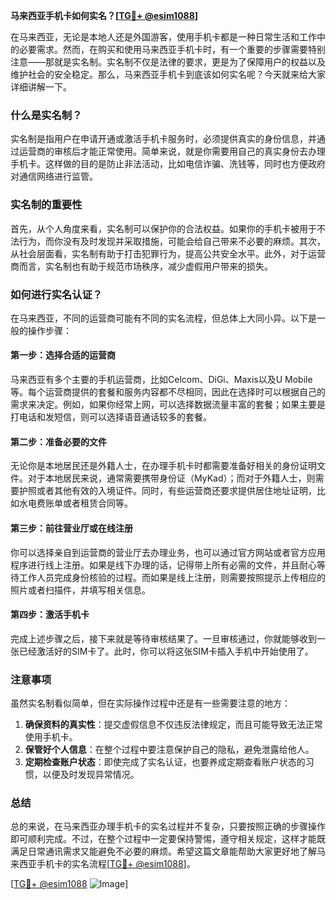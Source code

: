 **马来西亚手机卡如何实名？[[TG💪+ @esim1088](https://t.me/s/esim1088)]**

在马来西亚，无论是本地人还是外国游客，使用手机卡都是一种日常生活和工作中的必要需求。然而，在购买和使用马来西亚手机卡时，有一个重要的步骤需要特别注意——那就是实名制。实名制不仅是法律的要求，更是为了保障用户的权益以及维护社会的安全稳定。那么，马来西亚手机卡到底该如何实名呢？今天就来给大家详细讲解一下。

### 什么是实名制？

实名制是指用户在申请开通或激活手机卡服务时，必须提供真实的身份信息，并通过运营商的审核后才能正常使用。简单来说，就是你需要用自己的真实身份去办理手机卡。这样做的目的是防止非法活动，比如电信诈骗、洗钱等，同时也方便政府对通信网络进行监管。

### 实名制的重要性

首先，从个人角度来看，实名制可以保护你的合法权益。如果你的手机卡被用于不法行为，而你没有及时发现并采取措施，可能会给自己带来不必要的麻烦。其次，从社会层面看，实名制有助于打击犯罪行为，提高公共安全水平。此外，对于运营商而言，实名制也有助于规范市场秩序，减少虚假用户带来的损失。

### 如何进行实名认证？

在马来西亚，不同的运营商可能有不同的实名流程，但总体上大同小异。以下是一般的操作步骤：

#### 第一步：选择合适的运营商

马来西亚有多个主要的手机运营商，比如Celcom、DiGi、Maxis以及U Mobile等。每个运营商提供的套餐和服务内容都不尽相同，因此在选择时可以根据自己的需求来决定。例如，如果你经常上网，可以选择数据流量丰富的套餐；如果主要是打电话和发短信，则可以选择语音通话较多的套餐。

#### 第二步：准备必要的文件

无论你是本地居民还是外籍人士，在办理手机卡时都需要准备好相关的身份证明文件。对于本地居民来说，通常需要携带身份证（MyKad）；而对于外籍人士，则需要护照或者其他有效的入境证件。同时，有些运营商还要求提供居住地址证明，比如水电费账单或者租赁合同等。

#### 第三步：前往营业厅或在线注册

你可以选择亲自到运营商的营业厅去办理业务，也可以通过官方网站或者官方应用程序进行线上注册。如果是线下办理的话，记得带上所有必需的文件，并且耐心等待工作人员完成身份核验的过程。而如果是线上注册，则需要按照提示上传相应的照片或者扫描件，并填写相关信息。

#### 第四步：激活手机卡

完成上述步骤之后，接下来就是等待审核结果了。一旦审核通过，你就能够收到一张已经激活好的SIM卡了。此时，你可以将这张SIM卡插入手机中开始使用了。

### 注意事项

虽然实名制看似简单，但在实际操作过程中还是有一些需要注意的地方：

1. **确保资料的真实性**：提交虚假信息不仅违反法律规定，而且可能导致无法正常使用手机卡。
2. **保管好个人信息**：在整个过程中要注意保护自己的隐私，避免泄露给他人。
3. **定期检查账户状态**：即使完成了实名认证，也要养成定期查看账户状态的习惯，以便及时发现异常情况。

### 总结

总的来说，在马来西亚办理手机卡的实名过程并不复杂，只要按照正确的步骤操作即可顺利完成。不过，在整个过程中一定要保持警惕，遵守相关规定，这样才能既满足日常通讯需求又能避免不必要的麻烦。希望这篇文章能帮助大家更好地了解马来西亚手机卡的实名流程[[TG💪+ @esim1088](https://t.me/s/esim1088)]。

[[TG💪+ @esim1088](https://t.me/s/esim1088) ![Image](https://i.postimg.cc/4NQfJmqS/Snipaste-2025-05-13-00-14-12.png)]